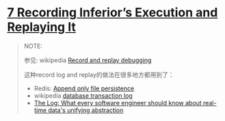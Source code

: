 # [7 Recording Inferior’s Execution and Replaying It](https://sourceware.org/gdb/onlinedocs/gdb/Process-Record-and-Replay.html#Process-Record-and-Replay)

> NOTE: 
>
> 参见: wikipedia [Record and replay debugging](https://en.wikipedia.org/wiki/Record_and_replay_debugging)
>
> 这种record log and replay的做法在很多地方都用到了：
>
> - Redis: [Append only file persistence](https://redislabs.com/ebook/part-2-core-concepts/chapter-4-keeping-data-safe-and-ensuring-performance/4-1-persistence-options/4-1-2-append-only-file-persistence/)
> - wikipedia [database transaction log](https://en.wikipedia.org/wiki/Transaction_log)
> - [The Log: What every software engineer should know about real-time data's unifying abstraction](https://engineering.linkedin.com/distributed-systems/log-what-every-software-engineer-should-know-about-real-time-datas-unifying#:~:text=A%20log%20is%20perhaps%20the,proceed%20left%2Dto%2Dright.)

